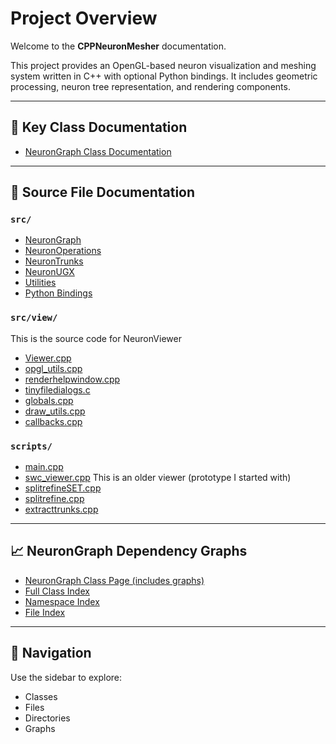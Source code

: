 # Project Overview

Welcome to the **CPPNeuronMesher** documentation.

This project provides an OpenGL-based neuron visualization and meshing system written in C++ with optional Python bindings. It includes geometric processing, neuron tree representation, and rendering components.

---

## 🔧 Key Class Documentation

- [NeuronGraph Class Documentation](classNeuronGraph.html)

---

## 📂 Source File Documentation

### `src/`

- [NeuronGraph](classNeuronGraph.html)
- [NeuronOperations](neuronoperations_8cpp.html)
- [NeuronTrunks](neurontrunks_8cpp.html)
- [NeuronUGX](neuronugx_8cpp.html)
- [Utilities](utils_8cpp.html)
- [Python Bindings](bindings_8cpp.html)

### `src/view/`
This is the source code for NeuronViewer
- [Viewer.cpp](neuron_viewer_8cpp.html)
- [opgl_utils.cpp](opgl_utils_8cpp.html)
- [renderhelpwindow.cpp](renderhelpwindow_8cpp.html)
- [tinyfiledialogs.c](tinyfiledialogs_8c.html)
- [globals.cpp](globals_8cpp.html)
- [draw_utils.cpp](draw_utils_8cpp.html)
- [callbacks.cpp](callbacks_8cpp.html)

### `scripts/`
- [main.cpp](main_8cpp.html)
- [swc_viewer.cpp](swc__viewer_8cpp.html) This is an older viewer (prototype I started with)
- [splitrefineSET.cpp](splitrefineSET_8cpp.html)
- [splitrefine.cpp](splitrefine_8cpp.html)
- [extracttrunks.cpp](extracttrunks_8cpp.html)
---

## 📈 NeuronGraph Dependency Graphs

- [NeuronGraph Class Page (includes graphs)](doxygen/html/classNeuronGraph.html)
- [Full Class Index](doxygen/html/classes.html)
- [Namespace Index](doxygen/html/namespaces.html)
- [File Index](doxygen/html/files.html)

---

## 🧭 Navigation

Use the sidebar to explore:
- Classes
- Files
- Directories
- Graphs

